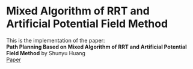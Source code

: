 # Mixed Algorithm of RRT and Artificial Potential Field Method
This is the implementation of the paper:      
**Path Planning Based on Mixed Algorithm of RRT and Artificial Potential Field Method** by Shunyu Huang     
[Paper](https://ieeexplore.ieee.org/document/9570910)

